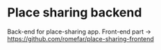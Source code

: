 # Place sharing backend

Back-end for place-sharing app. Front-end part -> https://github.com/romefar/place-sharing-frontend